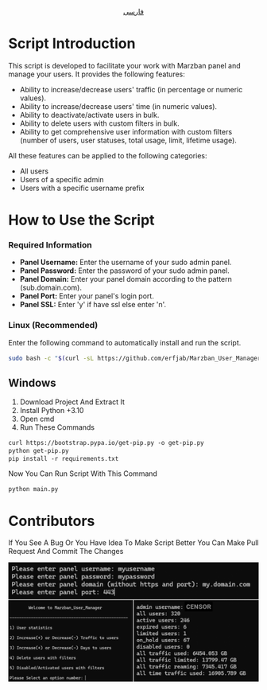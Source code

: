 <p align="center">
	<a href="./README-fa.md">
	فارسی
	</a>
</p>

# Script Introduction

This script is developed to facilitate your work with Marzban panel and manage your users. It provides the following features:

- Ability to increase/decrease users' traffic (in percentage or numeric values).
- Ability to increase/decrease users' time (in numeric values).
- Ability to deactivate/activate users in bulk.
- Ability to delete users with custom filters in bulk.
- Ability to get comprehensive user information with custom filters (number of users, user statuses, total usage, limit, lifetime usage).

All these features can be applied to the following categories:

- All users
- Users of a specific admin
- Users with a specific username prefix

# How to Use the Script

### Required Information

- **Panel Username:** Enter the username of your sudo admin panel.
- **Panel Password:** Enter the password of your sudo admin panel.
- **Panel Domain:** Enter your panel domain according to the pattern (sub.domain.com).
- **Panel Port:** Enter your panel's login port.
- **Panel SSL:** Enter 'y' if have ssl else enter 'n'.

### Linux (Recommended)

Enter the following command to automatically install and run the script.
```bash
sudo bash -c "$(curl -sL https://github.com/erfjab/Marzban_User_Manager/raw/main/install.sh)"
```

## Windows
1. Download Project And Extract It 
2. Install Python +3.10
3. Open cmd
4. Run These Commands
```
curl https://bootstrap.pypa.io/get-pip.py -o get-pip.py
python get-pip.py
pip install -r requirements.txt
```
Now You Can Run Script With This Command
```
python main.py
```
# Contributors
If You See A Bug Or You Have Idea To Make Script Better You Can Make Pull Request And Commit The Changes

![Example Image](shot.png)
